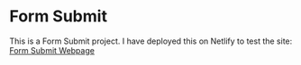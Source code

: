 # Form Submit

This is a Form Submit project. 
I have deployed this on Netlify to test the site: 
[Form Submit Webpage](https://practical-raman-ac7692.netlify.app/)
